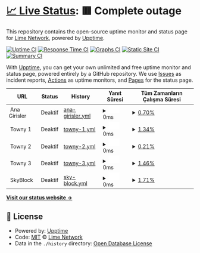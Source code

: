 # [📈 Live Status](https://status.craftlime.net): <!--live status--> **🟥 Complete outage**

This repository contains the open-source uptime monitor and status page for [Lime Network](https://craftlime.net), powered by [Upptime](https://github.com/upptime/upptime).

[![Uptime CI](https://github.com/limenetwork/limestatus/workflows/Uptime%20CI/badge.svg)](https://github.com/limenetwork/limestatus/actions?query=workflow%3A%22Uptime+CI%22)
[![Response Time CI](https://github.com/limenetwork/limestatus/workflows/Response%20Time%20CI/badge.svg)](https://github.com/limenetwork/limestatus/actions?query=workflow%3A%22Response+Time+CI%22)
[![Graphs CI](https://github.com/limenetwork/limestatus/workflows/Graphs%20CI/badge.svg)](https://github.com/limenetwork/limestatus/actions?query=workflow%3A%22Graphs+CI%22)
[![Static Site CI](https://github.com/limenetwork/limestatus/workflows/Static%20Site%20CI/badge.svg)](https://github.com/limenetwork/limestatus/actions?query=workflow%3A%22Static+Site+CI%22)
[![Summary CI](https://github.com/limenetwork/limestatus/workflows/Summary%20CI/badge.svg)](https://github.com/limenetwork/limestatus/actions?query=workflow%3A%22Summary+CI%22)

With [Upptime](https://upptime.js.org), you can get your own unlimited and free uptime monitor and status page, powered entirely by a GitHub repository. We use [Issues](https://github.com/limenetwork/limestatus/issues) as incident reports, [Actions](https://github.com/limenetwork/limestatus/actions) as uptime monitors, and [Pages](https://status.craftlime.net) for the status page.

<!--start: status pages-->
<!-- This summary is generated by Upptime (https://github.com/upptime/upptime) -->
<!-- Do not edit this manually, your changes will be overwritten -->
<!-- prettier-ignore -->
| URL | Status | History | Yanıt Süresi | Tüm Zamanların Çalışma Süresi |
| --- | ------ | ------- | ------------- | ------ |
| <img alt="" src="https://craftlime.net/apps/main/public/assets/img/extras/header-logo.png" height="13"> Ana Girisler | Deaktif | [ana-girisler.yml](https://github.com/LimeNetwork/limestatus/commits/HEAD/history/ana-girisler.yml) | <details><summary><img alt="Response time graph" src="./graphs/ana-girisler/response-time-week.png" height="20"> 0ms</summary><br><a href="https://status.craftlime.net/history/ana-girisler"><img alt="Yanıt Süresi 209" src="https://img.shields.io/endpoint?url=https%3A%2F%2Fraw.githubusercontent.com%2FLimeNetwork%2Flimestatus%2FHEAD%2Fapi%2Fana-girisler%2Fresponse-time.json"></a><br><a href="https://status.craftlime.net/history/ana-girisler"><img alt="24 saatlik yanıt süresi 0" src="https://img.shields.io/endpoint?url=https%3A%2F%2Fraw.githubusercontent.com%2FLimeNetwork%2Flimestatus%2FHEAD%2Fapi%2Fana-girisler%2Fresponse-time-day.json"></a><br><a href="https://status.craftlime.net/history/ana-girisler"><img alt="7 günlük yanıt süresi 0" src="https://img.shields.io/endpoint?url=https%3A%2F%2Fraw.githubusercontent.com%2FLimeNetwork%2Flimestatus%2FHEAD%2Fapi%2Fana-girisler%2Fresponse-time-week.json"></a><br><a href="https://status.craftlime.net/history/ana-girisler"><img alt="30 günlük yanıt süresi 0" src="https://img.shields.io/endpoint?url=https%3A%2F%2Fraw.githubusercontent.com%2FLimeNetwork%2Flimestatus%2FHEAD%2Fapi%2Fana-girisler%2Fresponse-time-month.json"></a><br><a href="https://status.craftlime.net/history/ana-girisler"><img alt="1 yıllık yanıt süresi 209" src="https://img.shields.io/endpoint?url=https%3A%2F%2Fraw.githubusercontent.com%2FLimeNetwork%2Flimestatus%2FHEAD%2Fapi%2Fana-girisler%2Fresponse-time-year.json"></a></details> | <details><summary><a href="https://status.craftlime.net/history/ana-girisler">0.70%</a></summary><a href="https://status.craftlime.net/history/ana-girisler"><img alt="Tüm Zamanların Çalışma Süresi 38.98%" src="https://img.shields.io/endpoint?url=https%3A%2F%2Fraw.githubusercontent.com%2FLimeNetwork%2Flimestatus%2FHEAD%2Fapi%2Fana-girisler%2Fuptime.json"></a><br><a href="https://status.craftlime.net/history/ana-girisler"><img alt="24 saatlik çalışma süresi 0.00%" src="https://img.shields.io/endpoint?url=https%3A%2F%2Fraw.githubusercontent.com%2FLimeNetwork%2Flimestatus%2FHEAD%2Fapi%2Fana-girisler%2Fuptime-day.json"></a><br><a href="https://status.craftlime.net/history/ana-girisler"><img alt="7 günlük çalışma süresi 0.70%" src="https://img.shields.io/endpoint?url=https%3A%2F%2Fraw.githubusercontent.com%2FLimeNetwork%2Flimestatus%2FHEAD%2Fapi%2Fana-girisler%2Fuptime-week.json"></a><br><a href="https://status.craftlime.net/history/ana-girisler"><img alt="30 günlük çalışma süresi 0.00%" src="https://img.shields.io/endpoint?url=https%3A%2F%2Fraw.githubusercontent.com%2FLimeNetwork%2Flimestatus%2FHEAD%2Fapi%2Fana-girisler%2Fuptime-month.json"></a><br><a href="https://status.craftlime.net/history/ana-girisler"><img alt="1 yıllık çalışma süresi 38.98%" src="https://img.shields.io/endpoint?url=https%3A%2F%2Fraw.githubusercontent.com%2FLimeNetwork%2Flimestatus%2FHEAD%2Fapi%2Fana-girisler%2Fuptime-year.json"></a></details>
| <img alt="" src="https://craftlime.net/apps/main/public/assets/img/extras/header-logo.png" height="13"> Towny 1 | Deaktif | [towny-1.yml](https://github.com/LimeNetwork/limestatus/commits/HEAD/history/towny-1.yml) | <details><summary><img alt="Response time graph" src="./graphs/towny-1/response-time-week.png" height="20"> 0ms</summary><br><a href="https://status.craftlime.net/history/towny-1"><img alt="Yanıt Süresi 219" src="https://img.shields.io/endpoint?url=https%3A%2F%2Fraw.githubusercontent.com%2FLimeNetwork%2Flimestatus%2FHEAD%2Fapi%2Ftowny-1%2Fresponse-time.json"></a><br><a href="https://status.craftlime.net/history/towny-1"><img alt="24 saatlik yanıt süresi 0" src="https://img.shields.io/endpoint?url=https%3A%2F%2Fraw.githubusercontent.com%2FLimeNetwork%2Flimestatus%2FHEAD%2Fapi%2Ftowny-1%2Fresponse-time-day.json"></a><br><a href="https://status.craftlime.net/history/towny-1"><img alt="7 günlük yanıt süresi 0" src="https://img.shields.io/endpoint?url=https%3A%2F%2Fraw.githubusercontent.com%2FLimeNetwork%2Flimestatus%2FHEAD%2Fapi%2Ftowny-1%2Fresponse-time-week.json"></a><br><a href="https://status.craftlime.net/history/towny-1"><img alt="30 günlük yanıt süresi 0" src="https://img.shields.io/endpoint?url=https%3A%2F%2Fraw.githubusercontent.com%2FLimeNetwork%2Flimestatus%2FHEAD%2Fapi%2Ftowny-1%2Fresponse-time-month.json"></a><br><a href="https://status.craftlime.net/history/towny-1"><img alt="1 yıllık yanıt süresi 219" src="https://img.shields.io/endpoint?url=https%3A%2F%2Fraw.githubusercontent.com%2FLimeNetwork%2Flimestatus%2FHEAD%2Fapi%2Ftowny-1%2Fresponse-time-year.json"></a></details> | <details><summary><a href="https://status.craftlime.net/history/towny-1">1.34%</a></summary><a href="https://status.craftlime.net/history/towny-1"><img alt="Tüm Zamanların Çalışma Süresi 39.16%" src="https://img.shields.io/endpoint?url=https%3A%2F%2Fraw.githubusercontent.com%2FLimeNetwork%2Flimestatus%2FHEAD%2Fapi%2Ftowny-1%2Fuptime.json"></a><br><a href="https://status.craftlime.net/history/towny-1"><img alt="24 saatlik çalışma süresi 0.79%" src="https://img.shields.io/endpoint?url=https%3A%2F%2Fraw.githubusercontent.com%2FLimeNetwork%2Flimestatus%2FHEAD%2Fapi%2Ftowny-1%2Fuptime-day.json"></a><br><a href="https://status.craftlime.net/history/towny-1"><img alt="7 günlük çalışma süresi 1.34%" src="https://img.shields.io/endpoint?url=https%3A%2F%2Fraw.githubusercontent.com%2FLimeNetwork%2Flimestatus%2FHEAD%2Fapi%2Ftowny-1%2Fuptime-week.json"></a><br><a href="https://status.craftlime.net/history/towny-1"><img alt="30 günlük çalışma süresi 0.00%" src="https://img.shields.io/endpoint?url=https%3A%2F%2Fraw.githubusercontent.com%2FLimeNetwork%2Flimestatus%2FHEAD%2Fapi%2Ftowny-1%2Fuptime-month.json"></a><br><a href="https://status.craftlime.net/history/towny-1"><img alt="1 yıllık çalışma süresi 39.16%" src="https://img.shields.io/endpoint?url=https%3A%2F%2Fraw.githubusercontent.com%2FLimeNetwork%2Flimestatus%2FHEAD%2Fapi%2Ftowny-1%2Fuptime-year.json"></a></details>
| <img alt="" src="https://craftlime.net/apps/main/public/assets/img/extras/header-logo.png" height="13"> Towny 2 | Deaktif | [towny-2.yml](https://github.com/LimeNetwork/limestatus/commits/HEAD/history/towny-2.yml) | <details><summary><img alt="Response time graph" src="./graphs/towny-2/response-time-week.png" height="20"> 0ms</summary><br><a href="https://status.craftlime.net/history/towny-2"><img alt="Yanıt Süresi 222" src="https://img.shields.io/endpoint?url=https%3A%2F%2Fraw.githubusercontent.com%2FLimeNetwork%2Flimestatus%2FHEAD%2Fapi%2Ftowny-2%2Fresponse-time.json"></a><br><a href="https://status.craftlime.net/history/towny-2"><img alt="24 saatlik yanıt süresi 0" src="https://img.shields.io/endpoint?url=https%3A%2F%2Fraw.githubusercontent.com%2FLimeNetwork%2Flimestatus%2FHEAD%2Fapi%2Ftowny-2%2Fresponse-time-day.json"></a><br><a href="https://status.craftlime.net/history/towny-2"><img alt="7 günlük yanıt süresi 0" src="https://img.shields.io/endpoint?url=https%3A%2F%2Fraw.githubusercontent.com%2FLimeNetwork%2Flimestatus%2FHEAD%2Fapi%2Ftowny-2%2Fresponse-time-week.json"></a><br><a href="https://status.craftlime.net/history/towny-2"><img alt="30 günlük yanıt süresi 0" src="https://img.shields.io/endpoint?url=https%3A%2F%2Fraw.githubusercontent.com%2FLimeNetwork%2Flimestatus%2FHEAD%2Fapi%2Ftowny-2%2Fresponse-time-month.json"></a><br><a href="https://status.craftlime.net/history/towny-2"><img alt="1 yıllık yanıt süresi 222" src="https://img.shields.io/endpoint?url=https%3A%2F%2Fraw.githubusercontent.com%2FLimeNetwork%2Flimestatus%2FHEAD%2Fapi%2Ftowny-2%2Fresponse-time-year.json"></a></details> | <details><summary><a href="https://status.craftlime.net/history/towny-2">0.21%</a></summary><a href="https://status.craftlime.net/history/towny-2"><img alt="Tüm Zamanların Çalışma Süresi 38.18%" src="https://img.shields.io/endpoint?url=https%3A%2F%2Fraw.githubusercontent.com%2FLimeNetwork%2Flimestatus%2FHEAD%2Fapi%2Ftowny-2%2Fuptime.json"></a><br><a href="https://status.craftlime.net/history/towny-2"><img alt="24 saatlik çalışma süresi 0.00%" src="https://img.shields.io/endpoint?url=https%3A%2F%2Fraw.githubusercontent.com%2FLimeNetwork%2Flimestatus%2FHEAD%2Fapi%2Ftowny-2%2Fuptime-day.json"></a><br><a href="https://status.craftlime.net/history/towny-2"><img alt="7 günlük çalışma süresi 0.21%" src="https://img.shields.io/endpoint?url=https%3A%2F%2Fraw.githubusercontent.com%2FLimeNetwork%2Flimestatus%2FHEAD%2Fapi%2Ftowny-2%2Fuptime-week.json"></a><br><a href="https://status.craftlime.net/history/towny-2"><img alt="30 günlük çalışma süresi 0.00%" src="https://img.shields.io/endpoint?url=https%3A%2F%2Fraw.githubusercontent.com%2FLimeNetwork%2Flimestatus%2FHEAD%2Fapi%2Ftowny-2%2Fuptime-month.json"></a><br><a href="https://status.craftlime.net/history/towny-2"><img alt="1 yıllık çalışma süresi 38.18%" src="https://img.shields.io/endpoint?url=https%3A%2F%2Fraw.githubusercontent.com%2FLimeNetwork%2Flimestatus%2FHEAD%2Fapi%2Ftowny-2%2Fuptime-year.json"></a></details>
| <img alt="" src="https://craftlime.net/apps/main/public/assets/img/extras/header-logo.png" height="13"> Towny 3 | Deaktif | [towny-3.yml](https://github.com/LimeNetwork/limestatus/commits/HEAD/history/towny-3.yml) | <details><summary><img alt="Response time graph" src="./graphs/towny-3/response-time-week.png" height="20"> 0ms</summary><br><a href="https://status.craftlime.net/history/towny-3"><img alt="Yanıt Süresi 228" src="https://img.shields.io/endpoint?url=https%3A%2F%2Fraw.githubusercontent.com%2FLimeNetwork%2Flimestatus%2FHEAD%2Fapi%2Ftowny-3%2Fresponse-time.json"></a><br><a href="https://status.craftlime.net/history/towny-3"><img alt="24 saatlik yanıt süresi 0" src="https://img.shields.io/endpoint?url=https%3A%2F%2Fraw.githubusercontent.com%2FLimeNetwork%2Flimestatus%2FHEAD%2Fapi%2Ftowny-3%2Fresponse-time-day.json"></a><br><a href="https://status.craftlime.net/history/towny-3"><img alt="7 günlük yanıt süresi 0" src="https://img.shields.io/endpoint?url=https%3A%2F%2Fraw.githubusercontent.com%2FLimeNetwork%2Flimestatus%2FHEAD%2Fapi%2Ftowny-3%2Fresponse-time-week.json"></a><br><a href="https://status.craftlime.net/history/towny-3"><img alt="30 günlük yanıt süresi 0" src="https://img.shields.io/endpoint?url=https%3A%2F%2Fraw.githubusercontent.com%2FLimeNetwork%2Flimestatus%2FHEAD%2Fapi%2Ftowny-3%2Fresponse-time-month.json"></a><br><a href="https://status.craftlime.net/history/towny-3"><img alt="1 yıllık yanıt süresi 228" src="https://img.shields.io/endpoint?url=https%3A%2F%2Fraw.githubusercontent.com%2FLimeNetwork%2Flimestatus%2FHEAD%2Fapi%2Ftowny-3%2Fresponse-time-year.json"></a></details> | <details><summary><a href="https://status.craftlime.net/history/towny-3">1.46%</a></summary><a href="https://status.craftlime.net/history/towny-3"><img alt="Tüm Zamanların Çalışma Süresi 39.25%" src="https://img.shields.io/endpoint?url=https%3A%2F%2Fraw.githubusercontent.com%2FLimeNetwork%2Flimestatus%2FHEAD%2Fapi%2Ftowny-3%2Fuptime.json"></a><br><a href="https://status.craftlime.net/history/towny-3"><img alt="24 saatlik çalışma süresi 0.73%" src="https://img.shields.io/endpoint?url=https%3A%2F%2Fraw.githubusercontent.com%2FLimeNetwork%2Flimestatus%2FHEAD%2Fapi%2Ftowny-3%2Fuptime-day.json"></a><br><a href="https://status.craftlime.net/history/towny-3"><img alt="7 günlük çalışma süresi 1.46%" src="https://img.shields.io/endpoint?url=https%3A%2F%2Fraw.githubusercontent.com%2FLimeNetwork%2Flimestatus%2FHEAD%2Fapi%2Ftowny-3%2Fuptime-week.json"></a><br><a href="https://status.craftlime.net/history/towny-3"><img alt="30 günlük çalışma süresi 0.00%" src="https://img.shields.io/endpoint?url=https%3A%2F%2Fraw.githubusercontent.com%2FLimeNetwork%2Flimestatus%2FHEAD%2Fapi%2Ftowny-3%2Fuptime-month.json"></a><br><a href="https://status.craftlime.net/history/towny-3"><img alt="1 yıllık çalışma süresi 39.25%" src="https://img.shields.io/endpoint?url=https%3A%2F%2Fraw.githubusercontent.com%2FLimeNetwork%2Flimestatus%2FHEAD%2Fapi%2Ftowny-3%2Fuptime-year.json"></a></details>
| <img alt="" src="https://craftlime.net/apps/main/public/assets/img/extras/header-logo.png" height="13"> SkyBlock | Deaktif | [sky-block.yml](https://github.com/LimeNetwork/limestatus/commits/HEAD/history/sky-block.yml) | <details><summary><img alt="Response time graph" src="./graphs/sky-block/response-time-week.png" height="20"> 0ms</summary><br><a href="https://status.craftlime.net/history/sky-block"><img alt="Yanıt Süresi 161" src="https://img.shields.io/endpoint?url=https%3A%2F%2Fraw.githubusercontent.com%2FLimeNetwork%2Flimestatus%2FHEAD%2Fapi%2Fsky-block%2Fresponse-time.json"></a><br><a href="https://status.craftlime.net/history/sky-block"><img alt="24 saatlik yanıt süresi 0" src="https://img.shields.io/endpoint?url=https%3A%2F%2Fraw.githubusercontent.com%2FLimeNetwork%2Flimestatus%2FHEAD%2Fapi%2Fsky-block%2Fresponse-time-day.json"></a><br><a href="https://status.craftlime.net/history/sky-block"><img alt="7 günlük yanıt süresi 0" src="https://img.shields.io/endpoint?url=https%3A%2F%2Fraw.githubusercontent.com%2FLimeNetwork%2Flimestatus%2FHEAD%2Fapi%2Fsky-block%2Fresponse-time-week.json"></a><br><a href="https://status.craftlime.net/history/sky-block"><img alt="30 günlük yanıt süresi 0" src="https://img.shields.io/endpoint?url=https%3A%2F%2Fraw.githubusercontent.com%2FLimeNetwork%2Flimestatus%2FHEAD%2Fapi%2Fsky-block%2Fresponse-time-month.json"></a><br><a href="https://status.craftlime.net/history/sky-block"><img alt="1 yıllık yanıt süresi 161" src="https://img.shields.io/endpoint?url=https%3A%2F%2Fraw.githubusercontent.com%2FLimeNetwork%2Flimestatus%2FHEAD%2Fapi%2Fsky-block%2Fresponse-time-year.json"></a></details> | <details><summary><a href="https://status.craftlime.net/history/sky-block">1.71%</a></summary><a href="https://status.craftlime.net/history/sky-block"><img alt="Tüm Zamanların Çalışma Süresi 10.86%" src="https://img.shields.io/endpoint?url=https%3A%2F%2Fraw.githubusercontent.com%2FLimeNetwork%2Flimestatus%2FHEAD%2Fapi%2Fsky-block%2Fuptime.json"></a><br><a href="https://status.craftlime.net/history/sky-block"><img alt="24 saatlik çalışma süresi 0.00%" src="https://img.shields.io/endpoint?url=https%3A%2F%2Fraw.githubusercontent.com%2FLimeNetwork%2Flimestatus%2FHEAD%2Fapi%2Fsky-block%2Fuptime-day.json"></a><br><a href="https://status.craftlime.net/history/sky-block"><img alt="7 günlük çalışma süresi 1.71%" src="https://img.shields.io/endpoint?url=https%3A%2F%2Fraw.githubusercontent.com%2FLimeNetwork%2Flimestatus%2FHEAD%2Fapi%2Fsky-block%2Fuptime-week.json"></a><br><a href="https://status.craftlime.net/history/sky-block"><img alt="30 günlük çalışma süresi 0.00%" src="https://img.shields.io/endpoint?url=https%3A%2F%2Fraw.githubusercontent.com%2FLimeNetwork%2Flimestatus%2FHEAD%2Fapi%2Fsky-block%2Fuptime-month.json"></a><br><a href="https://status.craftlime.net/history/sky-block"><img alt="1 yıllık çalışma süresi 10.86%" src="https://img.shields.io/endpoint?url=https%3A%2F%2Fraw.githubusercontent.com%2FLimeNetwork%2Flimestatus%2FHEAD%2Fapi%2Fsky-block%2Fuptime-year.json"></a></details>

<!--end: status pages-->

[**Visit our status website →**](https://status.craftlime.net)

## 📄 License

- Powered by: [Upptime](https://github.com/upptime/upptime)
- Code: [MIT](./LICENSE) © [Lime Network](https://craftlime.net)
- Data in the `./history` directory: [Open Database License](https://opendatacommons.org/licenses/odbl/1-0/)
